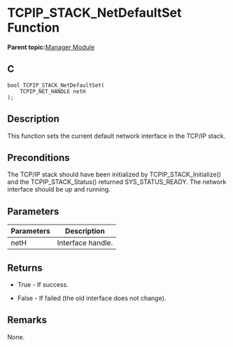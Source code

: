 # TCPIP\_STACK\_NetDefaultSet Function

**Parent topic:**[Manager Module](GUID-B37C4F4C-DC2D-48D9-9909-AACBA987B57A.md)

## C

```
bool TCPIP_STACK_NetDefaultSet(
    TCPIP_NET_HANDLE netH
);
```

## Description

This function sets the current default network interface in the TCP/IP stack.

## Preconditions

The TCP/IP stack should have been initialized by TCPIP\_STACK\_Initialize\(\) and the TCPIP\_STACK\_Status\(\) returned SYS\_STATUS\_READY. The network interface should be up and running.

## Parameters

|Parameters|Description|
|----------|-----------|
|netH|Interface handle.|

## Returns

-   True - If success.

-   False - If failed \(the old interface does not change\).


## Remarks

None.

